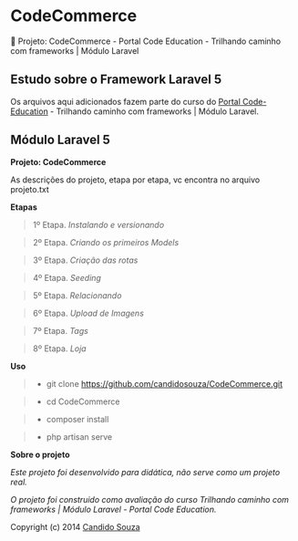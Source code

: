 CodeCommerce
=======================

:book: Projeto: CodeCommerce - Portal Code Education - Trilhando caminho com frameworks | Módulo Laravel

Estudo sobre o Framework Laravel 5
--------------------------------

Os arquivos aqui adicionados fazem parte do curso do <a href="http://sites.code.education/trilhando-frameworks/" title="Portal Code Education" target="_blank" >Portal Code-Education</a> - Trilhando caminho com frameworks | Módulo Laravel.

Módulo Laravel 5
--------------

**Projeto: CodeCommerce**

As descrições do projeto, etapa por etapa, vc encontra no arquivo projeto.txt

**Etapas**

>1º Etapa. *Instalando e versionando*

>2º Etapa. *Criando os primeiros Models*

>3º Etapa. *Criação das rotas*

>4º Etapa. *Seeding*

>5º Etapa. *Relacionando*

>6º Etapa. *Upload de Imagens*

>7º Etapa. *Tags*

>8º Etapa. *Loja*

**Uso**

> - git clone https://github.com/candidosouza/CodeCommerce.git

> - cd CodeCommerce

> - composer install

> - php artisan serve

**Sobre o projeto**

*Este projeto foi desenvolvido para didática, não serve como um projeto real.*

*O projeto foi construido como avaliação do curso Trilhando caminho com frameworks | Módulo Laravel - Portal Code Education.*

Copyright (c) 2014 <a href="http://candidosouza.com.br/" title="Candido Souza" target="_blank" >Candido Souza</a>
